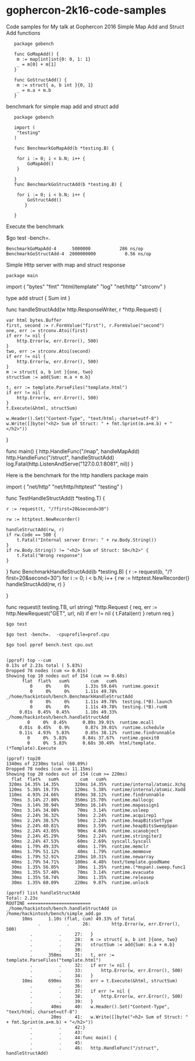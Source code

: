 # gophercon-2k16-code-samples
Code samples for My talk at Gophercon 2016 
Simple Map Add and Struct Add functions

       package gobench

       func GoMapAdd() {
       	m := map[int]int{0: 0, 1: 1}
       	_ = m[0] + m[1]
       }

       func GoStructAdd() {
       	m := struct{ a, b int }{0, 1}
       	_ = m.a + m.b
       }

benchmark for simple map add and struct add 

       package gobench

       import (
       	"testing"
       )

       func BenchmarkGoMapAdd(b *testing.B) {

       	for i := 0; i < b.N; i++ {
       		GoMapAdd()
       	}

       }
       func BenchmarkGoStructAdd(b *testing.B) {

       	for i := 0; i < b.N; i++ {
	       	GoStructAdd()
	       }

       }

Execute the benchmark 

   $go test -bench=.

    BenchmarkGoMapAdd-4   	 5000000	       286 ns/op
    BenchmarkGoStructAdd-4	2000000000	         0.56 ns/op
    
Simple Http server with map and struct response  

    package main

import (
	"bytes"
	"fmt"
	"html/template"
	"log"
	"net/http"
	"strconv"
)

type add struct {
	Sum int
}

func handleStructAdd(w http.ResponseWriter, r *http.Request) {

	var html bytes.Buffer
	first, second := r.FormValue("first"), r.FormValue("second")
	one, err := strconv.Atoi(first)
	if err != nil {
		http.Error(w, err.Error(), 500)
	}
	two, err := strconv.Atoi(second)
	if err != nil {
		http.Error(w, err.Error(), 500)
	}
	m := struct{ a, b int }{one, two}
	structSum := add{Sum: m.a + m.b}

	t, err := template.ParseFiles("template.html")
	if err != nil {
		http.Error(w, err.Error(), 500)
	}
	t.Execute(&html, structSum)

	w.Header().Set("Content-Type", "text/html; charset=utf-8")
	w.Write([]byte("<h2> Sum of Struct: " + fmt.Sprint(m.a+m.b) + "</h2>"))
}

func main() {
	http.HandleFunc("/map", handleMapAdd)
	http.HandleFunc("/struct", handleStructAdd)
	log.Fatal(http.ListenAndServe("127.0.0.1:8081", nil))
}

Here is the benchmark for the http handlers 
package main

import (
	"net/http"
	"net/http/httptest"
	"testing"
)

func TestHandleStructAdd(t *testing.T) {

	r := request(t, "/?first=20&second=30")

	rw := httptest.NewRecorder()

	handleStructAdd(rw, r)
	if rw.Code == 500 {
		t.Fatal("Internal server Error: " + rw.Body.String())
	}
	if rw.Body.String() != "<h2> Sum of Struct: 50</h2>" {
		t.Fatal("Wrong response")
	}

}
func BenchmarkHandleStructAdd(b *testing.B) {
	r := request(b, "/?first=20&second=30")
	for i := 0; i < b.N; i++ {
		rw := httptest.NewRecorder()
		handleStructAdd(rw, r)
	}

}

func request(t testing.TB, url string) *http.Request {
	req, err := http.NewRequest("GET", url, nil)
	if err != nil {
		t.Fatal(err)
	}
	return req
}

    $go test 

    $go test -bench=.  -cpuprofile=prof.cpu

    $go tool pprof bench.test cpu.out 


    (pprof) top --cum
    0.13s of 2.23s total ( 5.83%)
    Dropped 78 nodes (cum <= 0.01s)
    Showing top 10 nodes out of 154 (cum >= 0.68s)
          flat  flat%   sum%        cum   cum%
             0     0%     0%      1.33s 59.64%  runtime.goexit
             0     0%     0%      1.11s 49.78%  _/home/hackintosh/bench.BenchmarkHandleStructAdd
             0     0%     0%      1.11s 49.78%  testing.(*B).launch
             0     0%     0%      1.11s 49.78%  testing.(*B).runN
         0.01s  0.45%  0.45%      1.10s 49.33%  _/home/hackintosh/bench.handleStructAdd
            0     0%  0.45%      0.89s 39.91%  runtime.mcall
         0.01s  0.45%   0.9%      0.87s 39.01%  runtime.schedule
         0.11s  4.93%  5.83%      0.85s 38.12%  runtime.findrunnable
            0     0%  5.83%      0.84s 37.67%  runtime.goexit0
            0     0%  5.83%      0.68s 30.49%  html/template.(*Template).Execute

    (pprof) top20
    1340ms of 2230ms total (60.09%)
    Dropped 78 nodes (cum <= 11.15ms)
    Showing top 20 nodes out of 154 (cum >= 220ms)
      flat  flat%   sum%        cum   cum%
     320ms 14.35% 14.35%      320ms 14.35%  runtime/internal/atomic.Xchg
     120ms  5.38% 19.73%      120ms  5.38%  runtime/internal/atomic.Xadd
     110ms  4.93% 24.66%      850ms 38.12%  runtime.findrunnable
      70ms  3.14% 27.80%      350ms 15.70%  runtime.mallocgc
      70ms  3.14% 30.94%      360ms 16.14%  runtime.mapassign1
      70ms  3.14% 34.08%       70ms  3.14%  runtime.usleep
      50ms  2.24% 36.32%       50ms  2.24%  runtime.acquirep1
      50ms  2.24% 38.57%       50ms  2.24%  runtime.heapBitsSetType
      50ms  2.24% 40.81%       80ms  3.59%  runtime.heapBitsSweepSpan
      50ms  2.24% 43.05%       90ms  4.04%  runtime.scanobject
      50ms  2.24% 45.29%       50ms  2.24%  runtime.stringiter2
      50ms  2.24% 47.53%       60ms  2.69%  syscall.Syscall
      40ms  1.79% 49.33%       40ms  1.79%  runtime.memclr
      40ms  1.79% 51.12%       40ms  1.79%  runtime.memmove
      40ms  1.79% 52.91%      230ms 10.31%  runtime.newarray
      40ms  1.79% 54.71%      100ms  4.48%  text/template.goodName
      30ms  1.35% 56.05%       30ms  1.35%  runtime.(*mspan).sweep.func1
      30ms  1.35% 57.40%       70ms  3.14%  runtime.evacuate
      30ms  1.35% 58.74%       30ms  1.35%  runtime.releasep
      30ms  1.35% 60.09%      220ms  9.87%  runtime.unlock

    (pprof) list handleStructAdd
    Total: 2.23s
    ROUTINE ======================== _/home/hackintosh/bench.handleStructAdd in /home/hackintosh/bench/simple_add.go
          10ms      1.10s (flat, cum) 49.33% of Total
                .          .     26:		http.Error(w, err.Error(), 500)
             .          .     27:	}
             .          .     28:	m := struct{ a, b int }{one, two}
             .          .     29:	structSum := add{Sum: m.a + m.b}
             .          .     30:
             .      350ms     31:	t, err := template.ParseFiles("template.html")
             .          .     32:	if err != nil {
             .          .     33:		http.Error(w, err.Error(), 500)
             .          .     34:	}
          10ms      690ms     35:	err = t.Execute(&html, structSum)
             .          .     36:	
             .          .     37:	if err != nil {
             .          .     38:		http.Error(w, err.Error(), 500)
             .          .     39:	}
             .       40ms     40:	w.Header().Set("Content-Type", "text/html; charset=utf-8")
             .       20ms     41:	w.Write([]byte("<h2> Sum of Struct: " + fmt.Sprint(m.a+m.b) + "</h2>"))
             .          .     42:}
             .          .     43:
             .          .     44:func main() {
             .          .     45:	
             .          .     46:	http.HandleFunc("/struct", handleStructAdd)



